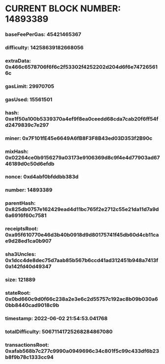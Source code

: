 # CURRENT BLOCK NUMBER: 14893389

### baseFeePerGas: 45421465367
### difficulty: 14258639182668056
### extraData: 0x466c6578706f6f6c2f53302f4252202d204d6f6e747265616c
### gasLimit: 29970705
### gasUsed: 15561501
### hash: 0xe1f50a100b5339370a4ef9f8ea0ceedd68cda7cab20f6ff54fd2479839c7e297
### miner: 0x7F101fE45e6649A6fB8F3F8B43ed03D353f2B90c
### mixHash: 0x02264ce0b9156279a03173e9106369d8c9f4e4d77903ad6746189d0c50d6efdb
### nonce: 0xd4abf0bfddbb383d
### number: 14893389
### parentHash: 0x825db0757e162429ead4d11bc765f2e2712c55e21da11d7a9d6a6916f60c7581
### receiptsRoot: 0xa95f610770e46d3b40b0918d9d80175741f45db60d4cb11cae9d28ed1ca0b907
### sha3Uncles: 0x1dcc4de8dec75d7aab85b567b6ccd41ad312451b948a7413f0a142fd40d49347
### size: 121889
### stateRoot: 0x0bd660c9d0f66c238a2e3e6c2d55757c192ac8b09b030a60bb8440cad9018c9b
### timestamp: 2022-06-02 21:54:53.041768
### totalDifficulty: 50671141725268284867080
### transactionsRoot: 0xafab568b7c277c9990a0949696c34c801f5c99c433df6b23b8f9b78c1333cc94
